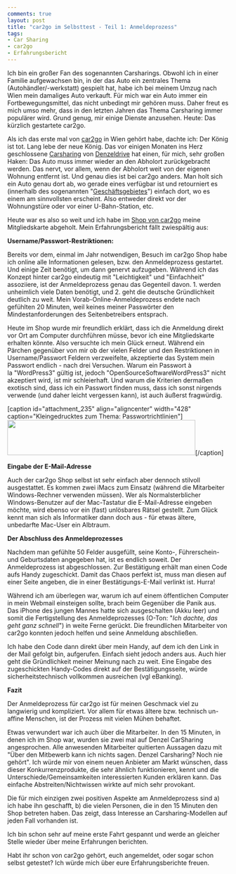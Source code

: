 ```yaml
---
comments: true
layout: post
title: "car2go im Selbsttest - Teil 1: Anmeldeprozess"
tags:
- Car Sharing
- car2go
- Erfahrungsbericht
---
```

Ich bin ein großer Fan des sogenannten Carsharings. Obwohl ich in einer Familie aufgewachsen bin, in der das Auto ein zentrales Thema (Autohändler/-werkstatt) gespielt hat, habe ich bei meinem Umzug nach Wien mein damaliges Auto verkauft. Für mich war ein Auto immer ein Fortbewegungsmittel, das nicht unbedingt mir gehören muss. Daher freut es mich umso mehr, dass in den letzten Jahren das Thema Carsharing immer populärer wird. Grund genug, mir einige Dienste anzusehen. Heute: Das kürzlich gestartete car2go.

Als ich das erste mal von <a href="http://www.car2go.com/wien/de/">car2go</a> in Wien gehört habe, dachte ich: Der König ist tot. Lang lebe der neue König. Das vor einigen Monaten ins Herz geschlossene <a href="http://www.carsharing.at/">Carsharing</a> von <a href="http://www.denzeldrive.at/">Denzeldrive</a> hat einen, für mich, sehr großen Haken: Das Auto muss immer wieder an den Abholort zurückgebracht werden. Das nervt, vor allem, wenn der Abholort weit von der eigenen Wohnung entfernt ist. Und genau dies ist bei car2go anders. Man holt sich ein Auto genau dort ab, wo gerade eines verfügbar ist und retourniert es (innerhalb des sogenannten "<a href="https://www.car2go.com/wien/de/gebiet/">Geschäftsgebietes</a>") einfach dort, wo es einem am sinnvollsten erscheint. Also entweder direkt vor der Wohnungstüre oder vor einer U-Bahn-Station, etc.

Heute war es also so weit und ich habe im <a href="http://www.car2go.com/wien/de/konzept/shop-office/">Shop von car2go</a> meine Mitgliedskarte abgeholt. Mein Erfahrungsbericht fällt zwiespältig aus:

<strong>Username/Passwort-Restriktionen:</strong>

Bereits vor dem, einmal im Jahr notwendigen, Besuch im car2go Shop habe ich online alle Informationen gelesen, bzw. den Anmeldeprozess gestartet. Und einige Zeit benötigt, um dann genervt aufzugeben. Während ich das Konzept hinter car2go eindeutig mit "Leichtigkeit" und "Einfachheit" assoziiere, ist der Anmeldeprozess genau das Gegenteil davon. 1. werden unheimlich viele Daten benötigt, und 2. geht die deutsche Gründlichkeit deutlich zu weit. Mein Vorab-Online-Anmeldeprozess endete nach gefühlten 20 Minuten, weil keines meiner Passwörter den Mindestanforderungen des Seitenbetreibers entsprach.

Heute im Shop wurde mir freundlich erklärt, dass ich die Anmeldung direkt vor Ort am Computer durchführen müsse, bevor ich eine Mitgliedskarte erhalten könnte. Also versuchte ich mein Glück erneut. Während ein Pärchen gegenüber von mir ob der vielen Felder und den Restriktionen in Username/Passwort Feldern verzweifelte, akzeptierte das System mein Passwort endlich - nach drei Versuchen. Warum ein Passwort à la "WordPress3" gültig ist, jedoch "OpenSourceSoftwareWordPress3" nicht akzeptiert wird, ist mir schleierhaft. Und warum die Kriterien dermaßen exotisch sind, dass ich ein Passwort finden muss, dass ich sonst nirgends verwende (und daher leicht vergessen kann), ist auch äußerst fragwürdig.

[caption id="attachment_235" align="aligncenter" width="428" caption="Kleingedrucktes zum Thema: Passwortrichtlinien"]<img class="size-full wp-image-235" src="http://johannes.nagl.name/wp-content/uploads/2012/01/Bei-car2go-anmelden.png" alt="" width="428" height="80" />[/caption]

<strong>Eingabe der E-Mail-Adresse</strong>

Auch der car2go Shop selbst ist sehr einfach aber dennoch stilvoll ausgestattet. Es kommen zwei iMacs zum Einsatz (während die Mitarbeiter Windows-Rechner verwenden müssen). Wer als Normalsterblicher Windows-Benutzer auf der Mac-Tastatur die E-Mail-Adresse eingeben möchte, wird ebenso vor ein (fast) unlösbares Rätsel gestellt. Zum Glück kennt man sich als Informatiker dann doch aus - für etwas ältere, unbedarfte Mac-User ein Albtraum.

<strong>Der Abschluss des Anmeldeprozesses</strong>

Nachdem man gefühlte 50 Felder ausgefüllt, seine Konto-, Führerschein- und Geburtsdaten angegeben hat, ist es endlich soweit. Der Anmeldeprozess ist abgeschlossen. Zur Bestätigung erhält man einen Code aufs Handy zugeschickt. Damit das Chaos perfekt ist, muss man diesen auf einer Seite angeben, die in einer Bestätigungs-E-Mail verlinkt ist. Hurra!

Während ich am überlegen war, warum ich auf einem öffentlichen Computer in mein Webmail einsteigen sollte, brach beim Gegenüber die Panik aus. Das iPhone des jungen Mannes hatte sich ausgeschalten (Akku leer) und somit die Fertigstellung des Anmeldeprozesses (O-Ton: "<em>Ich dachte, das geht ganz schnell</em>") in weite Ferne gerückt. Die freundlichen Mitarbeiter von car2go konnten jedoch helfen und seine Anmeldung abschließen.

Ich habe den Code dann direkt über mein Handy, auf dem ich den Link in der Mail gefolgt bin, aufgerufen. Einfach sieht jedoch anders aus. Auch hier geht die Gründlichkeit meiner Meinung nach zu weit. Eine Eingabe des zugeschickten Handy-Codes direkt auf der Bestätigungsseite, würde sicherheitstechnisch vollkommen ausreichen (vgl eBanking).

<strong>Fazit</strong>

Der Anmeldeprozess für car2go ist für meinen Geschmack viel zu langwierig und kompliziert. Vor allem für etwas ältere bzw. technisch un-affine Menschen, ist der Prozess mit vielen Mühen behaftet.

Etwas verwundert war ich auch über die Mitarbeiter. In den 15 Minuten, in denen ich im Shop war, wurden sie zwei mal auf Denzel CarSharing angesprochen. Alle anwesenden Mitarbeiter quitierten Aussagen dazu mit "Über den Mitbewerb kann ich nichts sagen. Denzel Carsharing? Noch nie gehört". Ich würde mir von einem neuen Anbieter am Markt wünschen, dass dieser Konkurrenzprodukte, die sehr ähnlich funktionieren, kennt und die Unterschiede/Gemeinsamkeiten interessierten Kunden erklären kann. Das einfache Abstreiten/Nichtwissen wirkte auf mich sehr provokant.

Die für mich einzigen zwei positiven Aspekte am Anmeldeprozess sind a) ich habe ihn geschafft, b) die vielen Personen, die in den 15 Minuten den Shop betreten haben. Das zeigt, dass Interesse an Carsharing-Modellen auf jeden Fall vorhanden ist.

Ich bin schon sehr auf meine erste Fahrt gespannt und werde an gleicher Stelle wieder über meine Erfahrungen berichten.

Habt ihr schon von car2go gehört, euch angemeldet, oder sogar schon selbst getestet? Ich würde mich über eure Erfahrungsberichte freuen.
